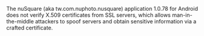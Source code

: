The nuSquare (aka tw.com.nuphoto.nusquare) application 1.0.78 for Android does not verify X.509 certificates from SSL servers, which allows man-in-the-middle attackers to spoof servers and obtain sensitive information via a crafted certificate.